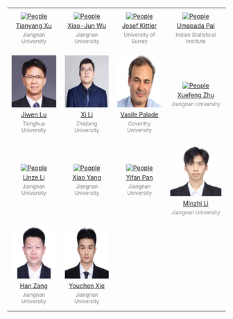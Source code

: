 <table style="width: 100%; table-layout: fixed; border-collapse: collapse;">
    <tr>
        <td style="text-align: center; padding: 10px; border: 0;">
            <a href="https://xu-tianyang.github.io/">
                <img src="./figs/Tianyang%20Xu.jpg" alt="People" style="width: 120px; height: 120px;">
            </a>
          <a href ="mailto:tianyang.xu@jiangnan.edu.cn">
            <p style="margin: 5px 0;">Tianyang Xu</p>
          </a>
            <p style="margin: 5px 0; font-size: 12px; color: gray; ">Jiangnan University</p>
        </td>
        <td style="text-align: center; padding: 10px; border: 0;">
            <a href="https://scholar.google.com/citations?user=5IST34sAAAAJ&hl=zh-CN&oi=ao">
                <img src="./figs/Xiao-jun%20Wu.jpg" alt="People" style="width: 120px; height: 120px;">
            </a>
           <a href ="mailto:wu_xiaojun@jiangnan.edu.cn">
            <p style="margin: 5px 0;">Xiao-Jun Wu</p>
           </a>
            <p style="margin: 5px 0; font-size: 12px; color: gray;">Jiangnan University</p>
        </td>
        <td style="text-align: center; padding: 10px; border: 0;">
            <a href="https://www.surrey.ac.uk/people/josef-kittler">
                <img src="./figs/Josef%20Kittler.jpg" alt="People" style="width: 120px; height: 120px;">
            </a>
          <a href ="mailto:j.kittler@surrey.ac.uk">
            <p style="margin: 5px 0;">Josef Kittler</p>
          </a>
            <p style="margin: 5px 0; font-size: 12px; color: gray;">University of Surrey</p>
        </td>
        <td style="text-align: center; padding: 10px; border: 0;">
            <a href="https://www.isical.ac.in/~umapada">
                <img src="./figs/Umapada%20Pal.jpg" alt="People" style="width: 120px; height: 120px;">
            </a>
          <a href ="mailto:umapada@isical.ac.in">
            <p style="margin: 5px 0;">Umapada Pal</p>
          </a>
            <p style="margin: 5px 0; font-size: 12px; color: gray;">Indian Statistical Institute</p>
        </td>
    </tr>
    <tr>
        <td style="text-align: center; padding: 10px; border: 0;">
            <a href="https://www.au.tsinghua.edu.cn/info/1096/2329.htm">
                <img src="./figs/Jiwen%20Lu.jpg" alt="People" style="width: 120px; height: 120px;">
            </a>
          <a href ="mailto:lujiwen@tsinghua.edu.cn">
            <p style="margin: 5px 0;">Jiwen Lu</p>
          </a>
            <p style="margin: 5px 0; font-size: 12px; color: gray; ">Tsinghua University</p>
        </td>
        <td style="text-align: center; padding: 10px; border: 0;">
            <a href="https://person.zju.edu.cn/en/xilics">
                <img src="./figs/Xi%20Li.jpg" alt="People" style="width: 120px; height: 120px;">
            </a>
           <a href ="mailto:xilizju@zju.edu.cn">
            <p style="margin: 5px 0;">Xi Li</p>
           </a>
            <p style="margin: 5px 0; font-size: 12px; color: gray;">Zhejiang University</p>
        </td>
        <td style="text-align: center; padding: 10px; border: 0;">
            <a href="https://pureportal.coventry.ac.uk/en/persons/vasile-palade">
                <img src="./figs/Vasile%20Palade.jpg" alt="People" style="width: 120px; height: 120px;">
            </a>
          <a href ="https://pureportal.coventry.ac.uk/en/persons/vasile-palade">
            <p style="margin: 5px 0;">Vasile Palade</p>
          </a>
            <p style="margin: 5px 0; font-size: 12px; color: gray;">Coventry University</p>
        </td>
        <td style="text-align: center; padding: 10px; border: 0;">
            <a href="https://scholar.google.com/citations?user=tH4flbMAAAAJ">
                <img src="./figs/Xuefeng%20Zhu.jpg" alt="People" style="width: 120px; height: 120px;">
            </a>
          <a href ="mailto:xuefeng_zhu95@163.com">
            <p style="margin: 5px 0;">Xuefeng Zhu</p>
          </a>
            <p style="margin: 5px 0; font-size: 12px; color: gray; ">Jiangnan University</p>
        </td> 
    </tr>
    <tr>
        <td style="text-align: center; padding: 10px; border: 0;">
            <a href="https://github.com/happylinze">
                <img src="./figs/Linze%20Li.jpg" alt="People" style="width: 120px; height: 120px;">
            </a>
           <a href ="mailto:linze.cv@gmail.com">
            <p style="margin: 5px 0;">Linze Li</p>
           </a>
            <p style="margin: 5px 0; font-size: 12px; color: gray;">Jiangnan University</p>
        </td>
        <td style="text-align: center; padding: 10px; border: 0;">
            <a href="https://prci-lab.github.io/mmvpr-workshop-icpr2024/">
                <img src="./figs/Xiao%20Yang.jpg" alt="People" style="width: 120px; height: 120px;">
            </a>
          <a href ="mailto:yangxiao2326@foxmail.com">
            <p style="margin: 5px 0;">Xiao Yang</p>
          </a>
            <p style="margin: 5px 0; font-size: 12px; color: gray;">Jiangnan University</p>
        </td>
        <td style="text-align: center; padding: 10px; border: 0;">
            <a href="https://prci-lab.github.io/mmvpr-workshop-icpr2024/">
                <img src="./figs/Yifan%20Pan.jpg" alt="People" style="width: 120px; height: 120px;">
            </a>
          <a href ="mailto:yifan.pan@stu.jiangnan.edu.cn">
            <p style="margin: 5px 0;">Yifan Pan</p>
          </a>
            <p style="margin: 5px 0; font-size: 12px; color: gray;">Jiangnan University</p>
        </td>
            <td style="text-align: center; padding: 10px; border: 0;">
            <a href="https://prci-lab.github.io/mmvpr-workshop-icpr2024/">
                <img src="./figs/Minzhi%20Li.jpg" alt="People" style="width: 120px; height: 120px;">
            </a>
          <a href ="mailto:minzhi.li@stu.jiangnan.edu.cn">
            <p style="margin: 5px 0;">Minzhi Li</p>
          </a>
            <p style="margin: 5px 0; font-size: 12px; color: gray;">Jiangnan University</p>
        </td>
    </tr>
    <tr>
        <td style="text-align: center; padding: 10px; border: 0;">
            <a href="https://prci-lab.github.io/mmvpr-workshop-icpr2024/">
                <img src="./figs/Han%20Zang.jpg" alt="People" style="width: 120px; height: 120px;">
            </a>
          <a href ="https://prci-lab.github.io/mmvpr-workshop-icpr2024/">
            <p style="margin: 5px 0;">Han Zang</p>
          </a>
            <p style="margin: 5px 0; font-size: 12px; color: gray; ">Jiangnan University</p>
        </td> 
        <td style="text-align: center; padding: 10px; border: 0;">
            <a href="https://prci-lab.github.io/mmvpr-workshop-icpr2024/">
                <img src="./figs/Youchen%20Xie.jpg" alt="People" style="width: 120px; height: 120px;">
            </a>
          <a href ="https://prci-lab.github.io/mmvpr-workshop-icpr2024/">
            <p style="margin: 5px 0;">Youchen Xie</p>
          </a>
            <p style="margin: 5px 0; font-size: 12px; color: gray; ">Jiangnan University</p>
        </td> 
    </tr>
</table> 
